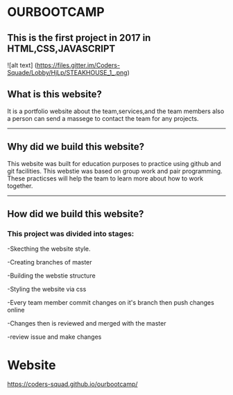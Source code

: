 #                                                         OURBOOTCAMP
##                              This is the first project in 2017 in HTML,CSS,JAVASCRIPT


   ![alt text] (https://files.gitter.im/Coders-Squade/Lobby/HjLp/STEAKHOUSE_1_.png)






## What is this website?

It is a portfolio website about the team,services,and the team members also a person can send a massege to contact the team for any projects.

---

## Why did we build this website?

This website was built for education purposes to practice using github and git facilities. This webstie was based on group work and pair programming.
These practicses will help the team to learn more about how to work together.

---

## How did we build this website?

### This project was divided into stages:
-Skecthing  the website style.

-Creating branches of master

-Building the webstie structure 

-Styling the website via css

-Every team member commit changes on it's branch then push changes online

-Changes then is reviewed and merged with the master

-review issue and make changes


# Website 
https://coders-squad.github.io/ourbootcamp/

